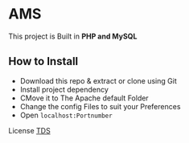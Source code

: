 # AMS
This project is Built in **PHP and MySQL**

## How to Install
- Download this repo & extract or clone using Git
- Install project dependency
- CMove it to The Apache default Folder
- Change the config Files to suit your Preferences
- Open `localhost:Portnumber`

License [TDS](http://techdevsystems.com/licenses)
